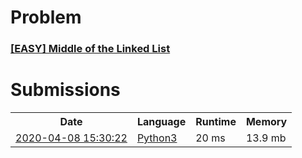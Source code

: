 <h1>Problem</h1>
<h3><a href="https://leetcode.com/problems/middle-of-the-linked-list/description/">[EASY] Middle of the Linked List</a></h3>

<h1>Submissions</h1>
<table>
<tr>
<th>Date</th> <th>Language</th> <th>Runtime</th> <th>Memory</th>
</tr>
<tr>
<td> <a href="https://leetcode.com/submissions/detail/321669181/"> 2020-04-08 15:30:22 </a> </td>
<td> <a href="./0908.%20Middle%20of%20the%20Linked%20List.py"> Python3 </a> </td>
<td> 20 ms </td>
<td> 13.9 mb </td>
</tr>
</table>